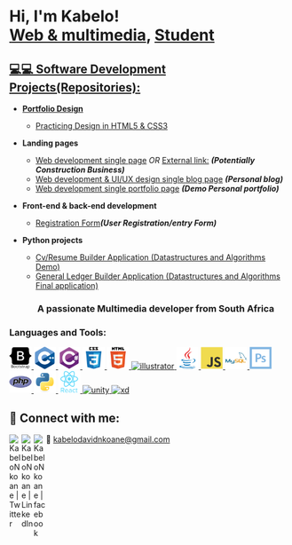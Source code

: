 <h1>Hi, I'm Kabelo! <br/><a href="https://github.com/kabelo-mastermind">Web & multimedia</a>, <a href="https://www.linkedin.com/in/kabelo-david-nkoane/">Student</h1>

<h2>💻💻 Software Development Projects(Repositories):</h2>

- <b>Portfolio Design</b>
  - [Practicing Design in HTML5 & CSS3](https://github.com/kabelo-mastermind/portfolio) 

- <b>Landing pages</b>
  - [Web development single page](https://github.com/kabelo-mastermind/Thabone-construction) <i>OR</i> [External link:](https://bit.ly/3EEiPUj) <b><i>(Potentially Construction Business)</b></i>
  - [Web development & UI/UX design single blog page](https://bit.ly/3TcD53A) <b><i>(Personal blog)</b></i>
  - [Web development single portfolio page](https://bit.ly/3exlhl4) <b><i>(Demo Personal portfolio)</b></i>
- <b>Front-end & back-end development</b>
  - [Registration Form](https://github.com/kabelo-mastermind/user-registration-form)<b><i>(User Registration/entry Form)</b></i>
- <b>Python projects</b>
  - [Cv/Resume Builder Application (Datastructures and Algorithms Demo)](https://github.com/kabelo-mastermind/Resume_Builder-App)
  - [General Ledger Builder Application (Datastructures and Algorithms Final application)](https://github.com/kabelo-mastermind/General_Ledger-App-Builder)
  
  <h3 align="center">A passionate Multimedia developer from South Africa</h3>



<h3 align="left">Languages and Tools:</h3>
<p align="left"> <a href="https://getbootstrap.com" target="_blank" rel="noreferrer"> <img src="https://raw.githubusercontent.com/devicons/devicon/master/icons/bootstrap/bootstrap-plain-wordmark.svg" alt="bootstrap" width="40" height="40"/> </a> <a href="https://www.w3schools.com/cpp/" target="_blank" rel="noreferrer"> <img src="https://raw.githubusercontent.com/devicons/devicon/master/icons/cplusplus/cplusplus-original.svg" alt="cplusplus" width="40" height="40"/> </a> <a href="https://www.w3schools.com/cs/" target="_blank" rel="noreferrer"> <img src="https://raw.githubusercontent.com/devicons/devicon/master/icons/csharp/csharp-original.svg" alt="csharp" width="40" height="40"/> </a> <a href="https://www.w3schools.com/css/" target="_blank" rel="noreferrer"> <img src="https://raw.githubusercontent.com/devicons/devicon/master/icons/css3/css3-original-wordmark.svg" alt="css3" width="40" height="40"/> </a> <a href="https://www.w3.org/html/" target="_blank" rel="noreferrer"> <img src="https://raw.githubusercontent.com/devicons/devicon/master/icons/html5/html5-original-wordmark.svg" alt="html5" width="40" height="40"/> </a> <a href="https://www.adobe.com/in/products/illustrator.html" target="_blank" rel="noreferrer"> <img src="https://www.vectorlogo.zone/logos/adobe_illustrator/adobe_illustrator-icon.svg" alt="illustrator" width="40" height="40"/> </a> <a href="https://www.java.com" target="_blank" rel="noreferrer"> <img src="https://raw.githubusercontent.com/devicons/devicon/master/icons/java/java-original.svg" alt="java" width="40" height="40"/> </a> <a href="https://developer.mozilla.org/en-US/docs/Web/JavaScript" target="_blank" rel="noreferrer"> <img src="https://raw.githubusercontent.com/devicons/devicon/master/icons/javascript/javascript-original.svg" alt="javascript" width="40" height="40"/> </a> <a href="https://www.mysql.com/" target="_blank" rel="noreferrer"> <img src="https://raw.githubusercontent.com/devicons/devicon/master/icons/mysql/mysql-original-wordmark.svg" alt="mysql" width="40" height="40"/> </a> <a href="https://www.photoshop.com/en" target="_blank" rel="noreferrer"> <img src="https://raw.githubusercontent.com/devicons/devicon/master/icons/photoshop/photoshop-line.svg" alt="photoshop" width="40" height="40"/> </a> <a href="https://www.php.net" target="_blank" rel="noreferrer"> <img src="https://raw.githubusercontent.com/devicons/devicon/master/icons/php/php-original.svg" alt="php" width="40" height="40"/> </a> <a href="https://www.python.org" target="_blank" rel="noreferrer"> <img src="https://raw.githubusercontent.com/devicons/devicon/master/icons/python/python-original.svg" alt="python" width="40" height="40"/> </a> <a href="https://reactjs.org/" target="_blank" rel="noreferrer"> <img src="https://raw.githubusercontent.com/devicons/devicon/master/icons/react/react-original-wordmark.svg" alt="react" width="40" height="40"/> </a> <a href="https://unity.com/" target="_blank" rel="noreferrer"> <img src="https://www.vectorlogo.zone/logos/unity3d/unity3d-icon.svg" alt="unity" width="40" height="40"/> </a> <a href="https://www.adobe.com/products/xd.html" target="_blank" rel="noreferrer"> <img src="https://cdn.worldvectorlogo.com/logos/adobe-xd.svg" alt="xd" width="40" height="40"/> </a> </p>


<h2> 👻 Connect with me:</h2>

[<img align="left" alt="KabeloNkoane | Twitter" width="22px" src="https://cdn.jsdelivr.net/npm/simple-icons@v3/icons/twitter.svg" />][twitter]
[<img align="left" alt="KabeloNkoane | LinkedIn" width="22px" src="https://cdn.jsdelivr.net/npm/simple-icons@v3/icons/linkedin.svg" />][linkedin]
[<img align="left" alt="KabeloNkoane | facebook" width="22px" src="https://cdn.jsdelivr.net/npm/simple-icons@v3/icons/facebook.svg" />][facebook]

[twitter]: https://twitter.com/D_kaybee
[youtube]: https://www.youtube.com/@aiwebwizard-ly9dd/
[facebook]: https://www.facebook.com/kayDkabelo/
[linkedin]: https://www.linkedin.com/in/kabelo-david-nkoane
:email: kabelodavidnkoane@gmail.com

<!--

Here are some ideas to get you started:

- 🔭 I’m currently working on ...
- 🌱 I’m currently learning ...
- 👯 I’m looking to collaborate on ...
- 🤔 I’m looking for help with ...
- 💬 Ask me about ...
- 📫 How to reach me: ...
- 😄 Pronouns: ...
- ⚡ Fun fact: ...
-->
